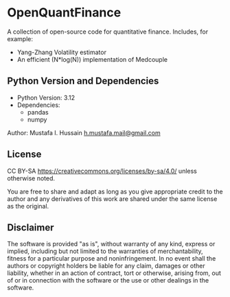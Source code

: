 # OpenQuantFinance
A collection of open-source code for quantitative finance. Includes, for example:

- Yang-Zhang Volatility estimator
- An efficient (N*log(N)) implementation of Medcouple

## Python Version and Dependencies
- Python Version: 3.12
- Dependencies:
  - pandas
  - numpy

Author: Mustafa I. Hussain <h.mustafa.mail@gmail.com>

## License
CC BY-SA <https://creativecommons.org/licenses/by-sa/4.0/> unless otherwise noted.

You are free to share and adapt as long as you give appropriate 
credit to the author and any derivatives of this work are shared 
under the same license as the original.

## Disclaimer
The software is provided "as is", without warranty 
of any kind, express or implied, including but not limited 
to the warranties of merchantability, fitness for a particular 
purpose and noninfringement. In no event shall the authors or 
copyright holders be liable for any claim, damages or other 
liability, whether in an action of contract, tort or otherwise, 
arising from, out of or in connection with the software or the 
use or other dealings in the software.
